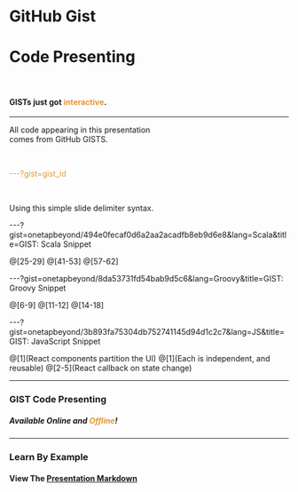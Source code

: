 # GitHub Gist
# Code Presenting

<br>

#### GISTs just got <span style="color:#e49436">interactive</span>.

---

All code appearing in this presentation   
comes from GitHub GISTS.

<br>

<span style="color:#e49436">---?gist=gist_id</span>

<br>

Using this simple slide delimiter syntax.

---?gist=onetapbeyond/494e0fecaf0d6a2aa2acadfb8eb9d6e8&lang=Scala&title=GIST: Scala Snippet

@[25-29]
@[41-53]
@[57-62]

---?gist=onetapbeyond/8da53731fd54bab9d5c6&lang=Groovy&title=GIST: Groovy Snippet

@[6-9]
@[11-12]
@[14-18]

---?gist=onetapbeyond/3b893fa75304db752741145d94d1c2c7&lang=JS&title=GIST: JavaScript Snippet

@[1](React components partition the UI)
@[1](Each is independent, and reusable)
@[2-5](React callback on state change)

---

### GIST Code Presenting

##### Available Online and <span style="color:#e49436">Offline</span>!

---

### Learn By Example
#### View The <a target="_blank" href="https://github.com/gitpitch/gist-code-presenting/blob/master/PITCHME.md">Presentation Markdown</a>

